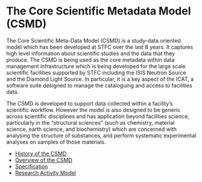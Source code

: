 # The Core Scientific Metadata Model (CSMD) #

The Core Scientific Meta-Data Model (CSMD) is a study-data oriented model which has been developed at STFC over the last 8 years. It captures high level information about scientific studies and the data that they produce. The CSMD is being used as the core metadata within data management infrastructure which is being developed for the large scale scientific facilities supported by STFC including the ISIS Neutron Source and the Diamond Light Source. In particular, it is a key aspect of the ICAT, a software suite designed to manage the cataloguing and access to facilities data.

The CSMD is developed to support data collected within a facility’s scientific workflow. However the model is also designed to be generic across scientific disciplines and has application beyond facilities science, particularly in the “structural sciences” (such as chemistry, material science, earth science, and biochemistry) which are concerned with analysing the structure of substances, and perform systematic experimental analyses on samples of those materials.

  * [History of the CSMD](CSMDHistory.md)
  * [Overview of the CSMD](CSMDOverview.md)
  * [Specification](CSMDSpecification.md)
  * [Research Activity Model](RAMSpecification.md)
